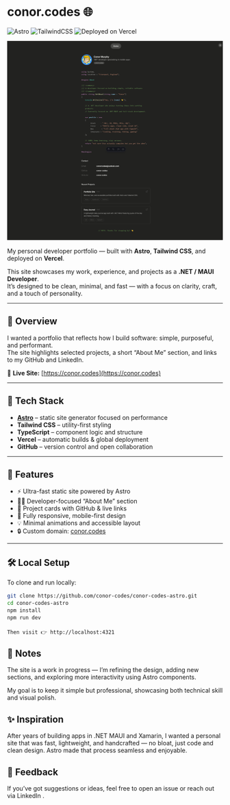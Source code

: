 # conor.codes 🌐
![Astro](https://img.shields.io/badge/Built%20with-Astro-blue?logo=astro)
![TailwindCSS](https://img.shields.io/badge/Styled%20with-TailwindCSS-38B2AC?logo=tailwindcss)
![Deployed on Vercel](https://img.shields.io/badge/Deployed%20on-Vercel-black?logo=vercel)

![Portfolio Preview](https://raw.githubusercontent.com/conor-codes/conor-codes-astro/main/public/preview.png)
<!-- ↑ Replace this URL with your actual screenshot once uploaded, e.g. /public/preview.png or /assets/site-preview.webp -->

My personal developer portfolio — built with **Astro**, **Tailwind CSS**, and deployed on **Vercel**.

This site showcases my work, experience, and projects as a **.NET / MAUI Developer**.  
It’s designed to be clean, minimal, and fast — with a focus on clarity, craft, and a touch of personality.

---

## 🚀 Overview

I wanted a portfolio that reflects how I build software: simple, purposeful, and performant.  
The site highlights selected projects, a short “About Me” section, and links to my GitHub and LinkedIn.

🔗 **Live Site:** [https://conor.codes](https://conor.codes)

---

## 🧱 Tech Stack

- **[Astro](https://astro.build/)** – static site generator focused on performance  
- **Tailwind CSS** – utility-first styling  
- **TypeScript** – component logic and structure  
- **Vercel** – automatic builds & global deployment  
- **GitHub** – version control and open collaboration

---

## 🧩 Features

- ⚡ Ultra-fast static site powered by Astro  
- 🧑‍💻 Developer-focused “About Me” section  
- 💼 Project cards with GitHub & live links  
- 📱 Fully responsive, mobile-first design  
- 💡 Minimal animations and accessible layout  
- 🔒 Custom domain: [conor.codes](https://conor.codes)

---

## 🛠️ Local Setup

To clone and run locally:

```bash
git clone https://github.com/conor-codes/conor-codes-astro.git
cd conor-codes-astro
npm install
npm run dev

Then visit 👉 http://localhost:4321
```

## 🧠 Notes

The site is a work in progress — I’m refining the design, adding new sections, and exploring more interactivity using Astro components.

My goal is to keep it simple but professional, showcasing both technical skill and visual polish.

## ✨ Inspiration

After years of building apps in .NET MAUI and Xamarin, I wanted a personal site that was fast, lightweight, and handcrafted — no bloat, just code and clean design.
Astro made that process seamless and enjoyable.

## 💬 Feedback

If you’ve got suggestions or ideas, feel free to open an issue or reach out via LinkedIn
.
